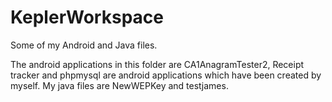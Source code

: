 KeplerWorkspace
===============

Some of my Android and Java files.

The android applications in this folder are CA1AnagramTester2, Receipt tracker and phpmysql are android applications which have
been created by myself. My java files are NewWEPKey and testjames.

